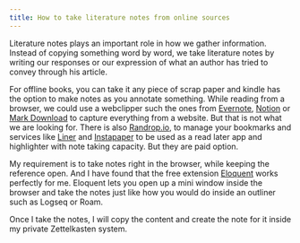 ```yaml
---
title: How to take literature notes from online sources
---
```


Literature notes plays an important role in how we gather information. Instead of copying something word by word, we take literature notes by writing our responses or our expression of what an author has tried to convey through his article.

For offline books, you can take it any piece of scrap paper and kindle has the option to make notes as you annotate something. While reading from a browser, we could use a webclipper such the ones from [Evernote](https://evernote.com), [Notion](https://notion.so) or [Mark Download](https://github.com/JensenQi/markdownload) to capture everything from a website. But that is not what we are looking for. There is also [Randrop.io](https://raindrop.io/), to manage your bookmarks and services like [Liner](https://getliner.com/) and [Instapaper](https://www.instapaper.com/) to be used as a read later app and highlighter with note taking capacity. But they are paid option.

My requirement is to take notes right in the browser, while keeping the reference open. And I have found that the free extension [Eloquent](https://eloquent.works/) works perfectly for me. Eloquent lets you open up a mini window inside the browser and take the notes just like how you would do inside an outliner such as Logseq or Roam.

Once I take the notes, I will copy the content and create the note for it inside my private Zettelkasten system.